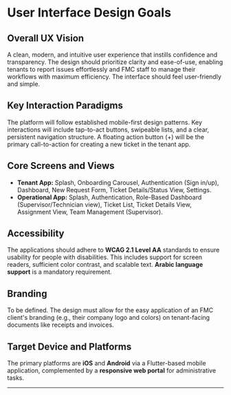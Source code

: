 # **User Interface Design Goals**

## **Overall UX Vision**
A clean, modern, and intuitive user experience that instills confidence and transparency. The design should prioritize clarity and ease-of-use, enabling tenants to report issues effortlessly and FMC staff to manage their workflows with maximum efficiency. The interface should feel user-friendly and simple.

## **Key Interaction Paradigms**
The platform will follow established mobile-first design patterns. Key interactions will include tap-to-act buttons, swipeable lists, and a clear, persistent navigation structure. A floating action button (+) will be the primary call-to-action for creating a new ticket in the tenant app.

## **Core Screens and Views**
* **Tenant App:** Splash, Onboarding Carousel, Authentication (Sign in/up), Dashboard, New Request Form, Ticket Details/Status View, Settings.
* **Operational App:** Splash, Authentication, Role-Based Dashboard (Supervisor/Technician view), Ticket List, Ticket Details View, Assignment View, Team Management (Supervisor).

## **Accessibility**
The applications should adhere to **WCAG 2.1 Level AA** standards to ensure usability for people with disabilities. This includes support for screen readers, sufficient color contrast, and scalable text. **Arabic language support** is a mandatory requirement.

## **Branding**
To be defined. The design must allow for the easy application of an FMC client's branding (e.g., their company logo and colors) on tenant-facing documents like receipts and invoices.

## **Target Device and Platforms**
The primary platforms are **iOS** and **Android** via a Flutter-based mobile application, complemented by a **responsive web portal** for administrative tasks.

---